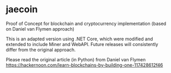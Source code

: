 # jaecoin
Proof of Concept for blockchain and cryptocurrency implementation (based on Daniel van Flymen approach)

This is an adapted version using .NET Core, which were modified and extended to include Miner and WebAPI.
Future releases will consistently differ from the original approach.

Please read the original article (in Python) from Daniel van Flymen 
https://hackernoon.com/learn-blockchains-by-building-one-117428612f46


